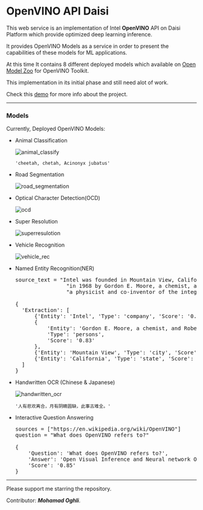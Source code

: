 # OpenVINO API Daisi

This web service is an implementation of Intel **OpenVINO** API on Daisi Platform which provide optimized deep learning inference.

It provides OpenVINO Models as a service in order to present the capabilities of these models for ML applications.

At this time It contains 8 different deployed models which available on [Open Model Zoo](https://github.com/openvinotoolkit/open_model_zoo) for OpenVINO Toolkit.

This implementation in its initial phase and still need alot of work.

Check this [demo](https://youtu.be/-VdZlzWaJvA) for more info about the project.
____________________________________
### Models
Currently, Deployed OpenVINO Models:
* Animal Classification

  ![animal_classify](https://i.imgur.com/yj7Epmy.png)
   
  `'cheetah, chetah, Acinonyx jubatus'`


* Road Segmentation
  
  ![road_segmentation](https://i.imgur.com/uvTwSB1.png)

* Optical Character Detection(OCD)
  
  ![ocd](https://i.imgur.com/2RINxrL.png)

* Super Resolution

  ![superresulotion](https://i.imgur.com/cIC2Hx8.png)

* Vehicle Recognition
 
  ![vehicle_rec](https://i.imgur.com/ApGsWxJ.png)

* Named Entity Recognition(NER)
  
  <pre>source_text = "Intel was founded in Mountain View, California, " \
                  "in 1968 by Gordon E. Moore, a chemist, and Robert Noyce, " \
                  "a physicist and co-inventor of the integrated circuit."
  
  {
    'Extraction': [
        {'Entity': 'Intel', 'Type': 'company', 'Score': '0.98'},
        {
            'Entity': 'Gordon E. Moore, a chemist, and Robert Noyce',
            'Type': 'persons',
            'Score': '0.83'
        },
        {'Entity': 'Mountain View', 'Type': 'city', 'Score': '0.79'},
        {'Entity': 'California', 'Type': 'state', 'Score': '0.98'}
    ]
  }
</pre>

* Handwritten OCR (Chinese & Japanese)
 
  ![handwritten_ocr](https://i.imgur.com/EcqdEP1.png)
  
  `'人有悲欢离合，月有阴睛圆缺，此事古难全。'`


* Interactive Question Answering
  
  <pre>
  sources = ["https://en.wikipedia.org/wiki/OpenVINO"]
  question = "What does OpenVINO refers to?"
  
  {
      'Question': 'What does OpenVINO refers to?',
      'Answer': 'Open Visual Inference and Neural network Optimization',
      'Score': '0.85'
  } </pre>



____________________________________

Please support me starring the repository.

Contributor: _**Mohamad Oghli**_.
